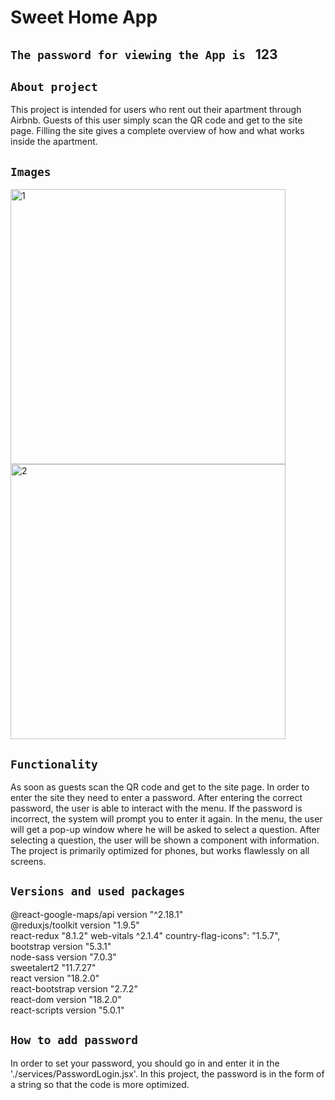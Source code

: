 # Sweet Home App

## `The password for viewing the App is ` 123

## `About project`

This project is intended for users who rent out their apartment through Airbnb. Guests of this user simply scan the QR code and get to the site page. Filling the site gives a complete overview of how and what works inside the apartment.

## `Images`

<img src='https://github.com/TigerTimofey/sweet-home/assets/119110538/8eae87b5-2396-4436-a183-cf42d74c6394' alt='1' height='440px'>
<img src='https://github.com/TigerTimofey/sweet-home/assets/119110538/ef547486-9b5b-4c89-9809-58013b1e6952' alt='2' height='440px'>

## `Functionality`

As soon as guests scan the QR code and get to the site page. In order to enter the site they need to enter a password. After entering the correct password, the user is able to interact with the menu. If the password is incorrect, the system will prompt you to enter it again. In the menu, the user will get a pop-up window where he will be asked to select a question. After selecting a question, the user will be shown a component with information. The project is primarily optimized for phones, but works flawlessly on all screens.

## `Versions and used packages`

@react-google-maps/api version "^2.18.1"\
@reduxjs/toolkit version "1.9.5"\
react-redux "8.1.2"
web-vitals ^2.1.4"
country-flag-icons": "1.5.7",\
bootstrap version "5.3.1"\
node-sass version "7.0.3"\
sweetalert2 "11.7.27"\
react version "18.2.0"\
react-bootstrap version "2.7.2"\
react-dom version "18.2.0"\
react-scripts version "5.0.1"

## `How to add password`

In order to set your password, you should go in and enter it in the './services/PasswordLogin.jsx'. In this project, the password is in the form of a string so that the code is more optimized.
